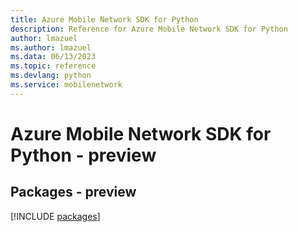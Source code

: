 ```yaml
---
title: Azure Mobile Network SDK for Python
description: Reference for Azure Mobile Network SDK for Python
author: lmazuel
ms.author: lmazuel
ms.data: 06/13/2023
ms.topic: reference
ms.devlang: python
ms.service: mobilenetwork
---
```

# Azure Mobile Network SDK for Python - preview
## Packages - preview
[!INCLUDE [packages](mobile-network-index.md)]